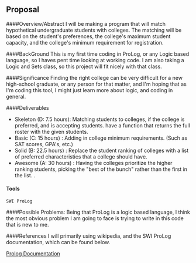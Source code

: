 


## Proposal

####Overview/Abstract
I will be making a program that will match hypothetical undergraduate students with colleges. The matching will be based on the student's preferences, the college's maximum student capacity, and the college's minimum requirement for registration.

####BackGround
This is my first time coding in ProLog, or any Logic based language, so I haves pent time looking at working code. I am also taking a Logic and Sets class, so this project will fit nicely with that class.

####Significance
Finding the right college can be very difficult for a new high-school graduate, or any person for that matter, and I'm hoping that as I'm coding this tool, I might just learn more about logic, and coding in general.

####Deliverables


 - Skeleton (D: 7.5 hours): Matching students to colleges, if the college is preferred, and is accepting students. have a function that returns the full roster with the given students.
 - Basic (C: 15 hours) : Adding in college minimum requirements. (Such as SAT scores, GPA's, etc.)
 - Solid (B: 22.5 hours) : Replace the student ranking of colleges with a list of preferred characteristics that a college should have.
 - Awesome (A: 30 hours) : Having the colleges prioritize the higher ranking students, picking the "best of the bunch" rather than the first in the list. .

#### Tools
	SWI ProLog

####Possible Problems:
	Being that ProLog is a logic based language, I think the most obvious problem I am going to face is trying to write in this code that is new to me.

####References
	I will primarily using wikipedia, and the SWI ProLog documentation, which can be found below.

[Prolog Documentation](http://www.swi-prolog.org/download/stable)